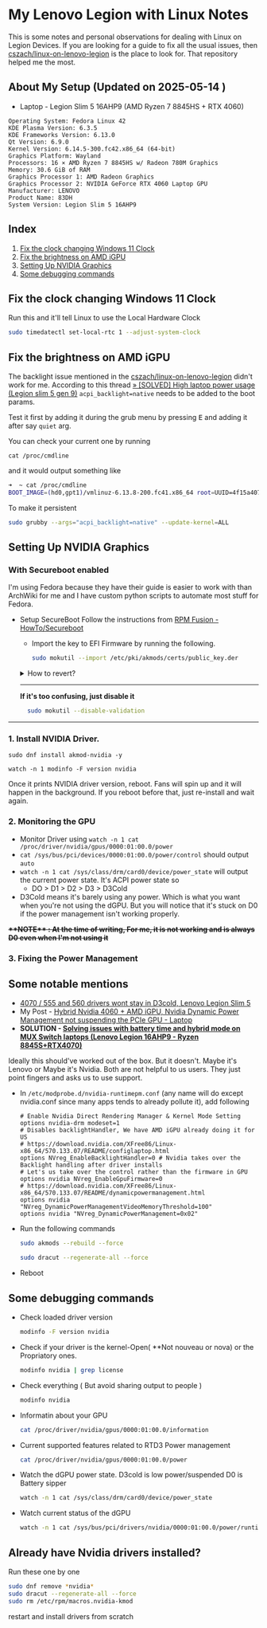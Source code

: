 # My Lenovo Legion with Linux Notes 
This is some notes and personal observations for dealing with Linux on Legion Devices. If you are looking for a guide to fix all the usual issues, then [cszach/linux-on-lenovo-legion](https://github.com/cszach/linux-on-lenovo-legion) is the place to look for. That repository helped me the most.

## About My Setup (Updated on 2025-05-14 )
- Laptop - Legion Slim 5 16AHP9 (AMD Ryzen 7 8845HS + RTX 4060)
```
Operating System: Fedora Linux 42
KDE Plasma Version: 6.3.5
KDE Frameworks Version: 6.13.0
Qt Version: 6.9.0
Kernel Version: 6.14.5-300.fc42.x86_64 (64-bit)
Graphics Platform: Wayland
Processors: 16 × AMD Ryzen 7 8845HS w/ Radeon 780M Graphics
Memory: 30.6 GiB of RAM
Graphics Processor 1: AMD Radeon Graphics
Graphics Processor 2: NVIDIA GeForce RTX 4060 Laptop GPU
Manufacturer: LENOVO
Product Name: 83DH
System Version: Legion Slim 5 16AHP9
```

## Index

1. [Fix the clock changing Windows 11 Clock](fix-the-clock-changing-windows-11-clock)
2. [Fix the brightness on AMD iGPU](fix-the-brightness-on-amd-igpu)
3. [Setting Up NVIDIA Graphics](setting-up-nvidia-graphics)
4. [Some debugging commands](some-debugging-commands)



## Fix the clock changing Windows 11 Clock
Run this and it'll tell Linux to use the Local Hardware Clock

```bash
sudo timedatectl set-local-rtc 1 --adjust-system-clock
```

## Fix the brightness on AMD iGPU
The backlight issue mentioned in the [cszach/linux-on-lenovo-legion](https://github.com/cszach/linux-on-lenovo-legion) didn't work for me.
According to this thread [» [SOLVED] High laptop power usage (Legion slim 5 gen 9)](https://bbs.archlinux.org/viewtopic.php?id=300872)
`acpi_backlight=native` needs to be added to the boot params.

Test it first by adding it during the grub menu by pressing <kbd>E</kbd> and adding it after say `quiet` arg. 

You can check your current one by running

`cat /proc/cmdline`

and it would output something like

```bash
➜  ~ cat /proc/cmdline
BOOT_IMAGE=(hd0,gpt1)/vmlinuz-6.13.8-200.fc41.x86_64 root=UUID=4f15a407-b8f7-4ac6-b873-ed57d5536114 ro rhgb acpi_backlight=native quiet
```

To make it persistent

```bash
sudo grubby --args="acpi_backlight=native" --update-kernel=ALL
```

## Setting Up NVIDIA Graphics

### With Secureboot enabled

I'm using Fedora because they have their guide is easier to work with than ArchWiki for me and I have custom python scripts to automate most stuff for Fedora.

- Setup SecureBoot 
Follow the instructions from [RPM Fusion - HowTo/Secureboot](https://rpmfusion.org/Howto/Secure%20Boot)
    - Import the key to EFI Firmware by running the following.

        ```bash
      sudo mokutil --import /etc/pki/akmods/certs/public_key.der
        ```

    <details>
    <summary>How to revert?</summary>    

        ```bash
      sudo mokutil --export #        and it will export the keys to the current directory.
      sudo mokutil --delete <THE FILE>` # will "un-enroll".
      ```
        It's okay even if your linux installation is gone. Using a live USB you can do the same. It's stored in your UEFI Firmware so it's better to not fill the memory with unused keys.
    </details>
    
    ---

    __If it's too confusing, just disable it__
    
    ```bash
      sudo mokutil --disable-validation
    ```

---

### 1. Install NVIDIA Driver.
    
`sudo dnf install akmod-nvidia -y`

`watch -n 1 modinfo -F version nvidia`

Once it prints NVIDIA driver version, reboot. Fans will spin up and it will happen in the background. If you reboot before that, just re-install and wait again.


### 2. Monitoring the GPU

- Monitor Driver using `watch -n 1 cat /proc/driver/nvidia/gpus/0000:01:00.0/power`
- `cat /sys/bus/pci/devices/0000:01:00.0/power/control` should output `auto`
- `watch -n 1 cat /sys/class/drm/card0/device/power_state` will output the current power state. It's ACPI power state so 
    - DO > D1 > D2 > D3 > D3Cold
- D3Cold means it's barely using any power. Which is what you want when you're not using the dGPU. But you will notice that it's stuck on D0 if the power management isn't working properly.

~~**\*\*NOTE\*\* :  At the time of writing, For me, it is not working and is always D0 even when I'm not using it**~~

### 3. Fixing the Power Management

## Some notable mentions
- [4070 / 555 and 560 drivers wont stay in D3cold, Lenovo Legion Slim 5](https://forums.developer.nvidia.com/t/4070-555-and-560-drivers-wont-stay-in-d3cold-lenovo-legion-slim-5/302967)
- My Post - [Hybrid Nvidia 4060 + AMD iGPU, Nvidia Dynamic Power Management not suspending the PCIe GPU - Laptop](https://www.reddit.com/r/Fedora/comments/1gjya64/hybrid_nvidia_4060_amd_igpu_nvidia_dynamic_power/)
- **SOLUTION - [Solving issues with battery time and hybrid mode on MUX Switch laptops (Lenovo Legion 16AHP9 - Ryzen 8845S+RTX4070)](https://www.reddit.com/r/linux/comments/1klrtxv/solving_issues_with_battery_time_and_hybrid_mode/)**

Ideally this should've worked out of the box. But it doesn't. Maybe it's Lenovo or Maybe it's Nvidia. Both are not helpful to us users. They just point fingers and asks us to use support.

- In `/etc/modprobe.d/nvidia-runtimepm.conf` (any name will do except nvidia.conf since many apps tends to already pollute it), add following

    ```
    # Enable Nvidia Direct Rendering Manager & Kernel Mode Setting
    options nvidia-drm modeset=1 
    # Disables backlightHandler, We have AMD iGPU already doing it for US
    # https://download.nvidia.com/XFree86/Linux-x86_64/570.133.07/README/configlaptop.html
    options NVreg_EnableBacklightHandler=0 # Nvidia takes over the Backlight handling after driver installs
    # Let's us take over the control rather than the firmware in GPU
    options nvidia NVreg_EnableGpuFirmware=0
    # https://download.nvidia.com/XFree86/Linux-x86_64/570.133.07/README/dynamicpowermanagement.html
    options nvidia "NVreg_DynamicPowerManagementVideoMemoryThreshold=100"
    options nvidia "NVreg_DynamicPowerManagement=0x02"

    ```

- Run the following commands
    ```bash
    sudo akmods --rebuild --force
    ```
    ```bash
    sudo dracut --regenerate-all --force
    ```

- Reboot

## Some debugging commands
- Check loaded driver version
    ```bash
    modinfo -F version nvidia
    ```
- Check if your driver is the kernel-Open( **Not nouveau or nova) or the Propriatory ones.
    ```bash
    modinfo nvidia | grep license
    ```
- Check everything ( But avoid sharing output to people )
    ```bash
    modinfo nvidia
    ```
- Informatin about your GPU
    ```bash
    cat /proc/driver/nvidia/gpus/0000:01:00.0/information
    ```
- Current supported features related to RTD3 Power management
    ```bash
    cat /proc/driver/nvidia/gpus/0000:01:00.0/power
    ```
- Watch the dGPU power state. D3cold is low power/suspended D0 is Battery sipper
    ```bash
    watch -n 1 cat /sys/class/drm/card0/device/power_state
    ```
- Watch current status of the dGPU
    ```bash
    watch -n 1 cat /sys/bus/pci/drivers/nvidia/0000:01:00.0/power/runtime_status
    ```

## Already have Nvidia drivers installed?

Run these one by one

```bash
sudo dnf remove *nvidia*
sudo dracut --regenerate-all --force
sudo rm /etc/rpm/macros.nvidia-kmod
```
restart and install drivers from scratch
